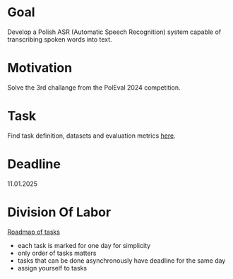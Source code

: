 # Goal

Develop a Polish ASR (Automatic Speech Recognition) system capable of transcribing spoken words into text.

# Motivation

Solve the 3rd challange from the PolEval 2024 competition.

# Task

Find task definition, datasets and evaluation metrics [here](https://beta.poleval.pl/challenge/2024-asr-bigos).

# Deadline

11.01.2025

# Division Of Labor

[Roadmap of tasks](https://github.com/users/wojciechmro/projects/2/views/4)

- each task is marked for one day for simplicity
- only order of tasks matters
- tasks that can be done asynchronously have deadline for the same day
- assign yourself to tasks
